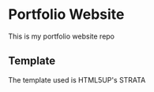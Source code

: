 # Portfolio Website

This is my portfolio website repo

## Template

The template used is HTML5UP's STRATA